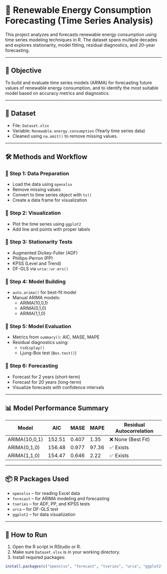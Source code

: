 # 🌱 Renewable Energy Consumption Forecasting (Time Series Analysis)

This project analyzes and forecasts renewable energy consumption using time series modeling techniques in R. The dataset spans multiple decades and explores stationarity, model fitting, residual diagnostics, and 20-year forecasting.

---

## 📌 Objective

To build and evaluate time series models (ARIMA) for forecasting future values of renewable energy consumption, and to identify the most suitable model based on accuracy metrics and diagnostics.

---

## 📁 Dataset

- File: `Dataset.xlsx`
- Variable: `Renewable.energy.consumption` (Yearly time series data)
- Cleaned using `na.omit()` to remove missing values.

---

## 🛠️ Methods and Workflow

### 🔹 Step 1: Data Preparation
- Load the data using `openxlsx`
- Remove missing values
- Convert to time series object with `ts()`
- Create a data frame for visualization

### 🔹 Step 2: Visualization
- Plot the time series using `ggplot2`
- Add line and points with proper labels

### 🔹 Step 3: Stationarity Tests
- Augmented Dickey-Fuller (ADF)
- Phillips-Perron (PP)
- KPSS (Level and Trend)
- DF-GLS via `urca::ur.ers()`

### 🔹 Step 4: Model Building
- `auto.arima()` for best-fit model
- Manual ARIMA models:
  - ARIMA(10,0,1)
  - ARIMA(0,1,0)
  - ARIMA(1,1,0)

### 🔹 Step 5: Model Evaluation
- Metrics from `summary()`: AIC, MASE, MAPE
- Residual diagnostics using:
  - `tsdisplay()`
  - Ljung-Box test (`Box.test()`)

### 🔹 Step 6: Forecasting
- Forecast for 2 years (short-term)
- Forecast for 20 years (long-term)
- Visualize forecasts with confidence intervals

---

## 📊 Model Performance Summary

| Model         | AIC     | MASE  | MAPE   | Residual Autocorrelation |
|---------------|---------|-------|--------|---------------------------|
| ARIMA(10,0,1) | 152.51  | 0.407 | 1.35   | ❌ None (Best Fit)        |
| ARIMA(0,1,0)  | 156.48  | 0.977 | 97.36  | ✅ Exists                 |
| ARIMA(1,1,0)  | 154.47  | 0.646 | 2.22   | ✅ Exists                 |

---

## 📦 R Packages Used

- `openxlsx` – for reading Excel data  
- `forecast` – for ARIMA modeling and forecasting  
- `tseries` – for ADF, PP, and KPSS tests  
- `urca` – for DF-GLS test  
- `ggplot2` – for data visualization  

---

## 🚀 How to Run

1. Open the R script in RStudio or R.
2. Make sure `Dataset.xlsx` is in your working directory.
3. Install required packages:
```r
install.packages(c("openxlsx", "forecast", "tseries", "urca", "ggplot2"))
